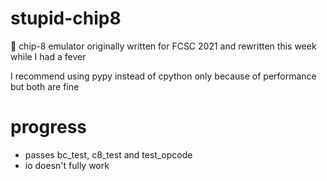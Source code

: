 # stupid-chip8
🚸 chip-8 emulator originally written for FCSC 2021 and rewritten this week while I had a fever 

I recommend using pypy instead of cpython only because of performance but both are fine

# progress
- passes bc_test, c8_test and test_opcode
- io doesn't fully work
